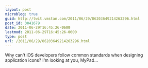```yaml
---
layout: post
microblog: true
guid: http://twit.vmstan.com/2011/06/29/86203649214263296.html
post_id: 3041679
date: 2011-06-29T16:45:26-0600
lastmod: 2011-06-29T16:45:26-0600
type: post
url: /2011/06/29/86203649214263296.html
---
```

Why can't iOS developers follow common standards when designing application icons? I'm looking at you, MyPad...
